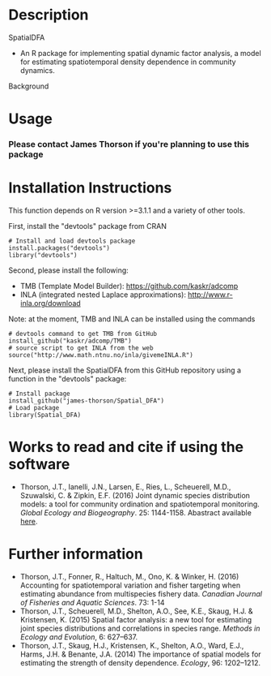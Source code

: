 Description
=============

SpatialDFA
* An R package for implementing spatial dynamic factor analysis, a model for estimating spatiotemporal density dependence in community dynamics.

Background

Usage
=============

### Please contact James Thorson if you're planning to use this package

Installation Instructions
=============
This function depends on R version >=3.1.1 and a variety of other tools.

First, install the "devtools" package from CRAN

    # Install and load devtools package
    install.packages("devtools")
    library("devtools")

Second, please install the following:
* TMB (Template Model Builder): https://github.com/kaskr/adcomp
* INLA (integrated nested Laplace approximations): http://www.r-inla.org/download

Note: at the moment, TMB and INLA can be installed using the commands 

    # devtools command to get TMB from GitHub
    install_github("kaskr/adcomp/TMB") 
    # source script to get INLA from the web
    source("http://www.math.ntnu.no/inla/givemeINLA.R")  
    
Next, please install the SpatialDFA from this GitHub repository using a function in the "devtools" package:

    # Install package
    install_github("james-thorson/Spatial_DFA") 
    # Load package
    library(Spatial_DFA)

Works to read and cite if using the software
=============
* Thorson, J.T., Ianelli, J.N., Larsen, E., Ries, L., Scheuerell, M.D., Szuwalski, C. & Zipkin, E.F. (2016) Joint dynamic species distribution models: a tool for community ordination and spatiotemporal monitoring. _Global Ecology and Biogeography_. 25: 1144-1158. Abastract available [here](http://onlinelibrary.wiley.com/doi/10.1111/geb.12464/abstract).

Further information
=============
* Thorson, J.T., Fonner, R., Haltuch, M., Ono, K. & Winker, H. (2016) Accounting for spatiotemporal variation and fisher targeting when estimating abundance from multispecies fishery data. _Canadian Journal of Fisheries and Aquatic Sciences_. 73: 1-14
* Thorson, J.T., Scheuerell, M.D., Shelton, A.O., See, K.E., Skaug, H.J. & Kristensen, K. (2015) Spatial factor analysis: a new tool for estimating joint species distributions and correlations in species range. _Methods in Ecology and Evolution_, 6: 627–637.
* Thorson, J.T., Skaug, H.J., Kristensen, K., Shelton, A.O., Ward, E.J., Harms, J.H. & Benante, J.A. (2014) The importance of spatial models for estimating the strength of density dependence. _Ecology_, 96: 1202–1212.


